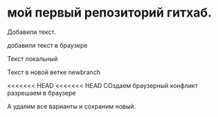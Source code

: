 # мой первый репозиторий гитхаб.

Добавили текст.

добавили текст в браузере

Текст локальный

Текст в новой ветке newbranch

<<<<<<< HEAD
<<<<<<< HEAD
СОздаем браузерный конфликт разрешаем в браузере

А удалим все варианты и сохраним новый.